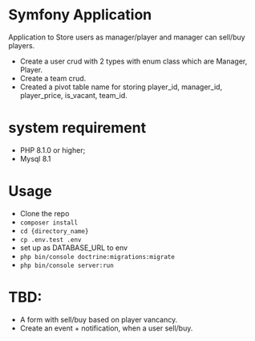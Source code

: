 # Symfony Application
Application to Store users as manager/player and manager can sell/buy players.
- Create a user crud with 2 types with enum class which are Manager, Player.
- Create a team crud.
- Created a pivot table name for storing player_id, manager_id, player_price, is_vacant, team_id.

# system requirement
- PHP 8.1.0 or higher;
- Mysql 8.1

# Usage
- Clone the repo
- ``composer install``
- ``cd {directory_name}``
- ``cp .env.test .env``
- set up as DATABASE_URL to env
- ``php bin/console doctrine:migrations:migrate``
- ``php bin/console server:run``

# TBD:
- A form with sell/buy based on player vancancy.
- Create an event + notification, when a user sell/buy.
